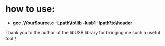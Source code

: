 # how to use:

- **gcc .\YourSource.c -Lpath\to\lib -lusb1 -Ipath\to\header**



Thank you to the author of the libUSB library for bringing me such a useful tool！
